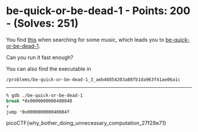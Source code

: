 # be-quick-or-be-dead-1 - Points: 200 - (Solves: 251)

You find [this][2] when searching for some music,
which leads you to [be-quick-or-be-dead-1][1].

Can you run it fast enough?

You can also find the executable in

    /problems/be-quick-or-be-dead-1_3_aeb48854203a88fb1da963f41ae06a1c

[1]: https://www.youtube.com/watch?v=CTt1vk9nM9c
[2]: https://www.youtube.com/watch?v=CTt1vk9nM9c

---

```sh
% gdb ./be-quick-or-be-dead-1
break *0x0000000000400840
r
jump *0x000000000040084f
```

picoCTF{why_bother_doing_unnecessary_computation_27f28e71}
